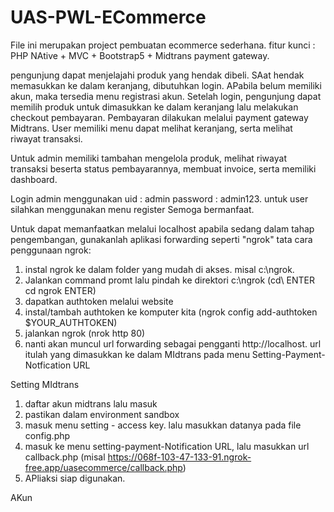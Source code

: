 # UAS-PWL-ECommerce
File ini merupakan project pembuatan ecommerce sederhana. 
fitur kunci : PHP NAtive + MVC + Bootstrap5 + Midtrans payment gateway.

pengunjung dapat menjelajahi produk yang hendak dibeli. SAat hendak memasukkan ke dalam keranjang, dibutuhkan login. 
APabila belum memiliki akun, maka tersedia menu registrasi akun. 
Setelah login, pengunjung dapat memilih produk untuk dimasukkan ke dalam keranjang lalu melakukan checkout pembayaran. 
Pembayaran dilakukan melalui payment gateway Midtrans. 
User memiliki menu dapat melihat keranjang, serta melihat riwayat transaksi.

Untuk admin memiliki tambahan mengelola produk, melihat riwayat transaksi beserta status pembayarannya, membuat invoice, serta memiliki dashboard.

Login admin menggunakan uid : admin password : admin123.
untuk user silahkan menggunakan menu register
Semoga bermanfaat.

Untuk dapat memanfaatkan melalui localhost apabila sedang dalam tahap pengembangan, gunakanlah aplikasi forwarding seperti "ngrok"
tata cara penggunaan ngrok:
1. instal ngrok ke dalam folder yang mudah di akses. misal c:\ngrok.
2. Jalankan command promt lalu pindah ke direktori c:\ngrok  (cd\ ENTER cd ngrok ENTER)
3. dapatkan authtoken melalui website
4. instal/tambah authtoken ke komputer kita (ngrok config add-authtoken $YOUR_AUTHTOKEN)
5. jalankan ngrok (nrok http 80)
6. nanti akan muncul url forwarding sebagai pengganti http://localhost. url itulah yang dimasukkan ke dalam MIdtrans pada menu Setting-Payment-Notfication URL


Setting MIdtrans
1. daftar akun midtrans lalu masuk
2. pastikan dalam environment sandbox
3. masuk menu setting - access key. lalu masukkan datanya pada file config.php
4. masuk ke menu setting-payment-Notification URL, lalu masukkan url callback.php (misal https://068f-103-47-133-91.ngrok-free.app/uasecommerce/callback.php)
5. APliaksi siap digunakan.

AKun 
